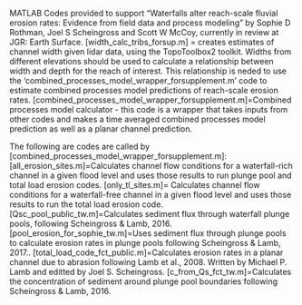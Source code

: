 MATLAB Codes provided to support “Waterfalls alter reach-scale fluvial erosion rates: Evidence from field data and process modeling” by Sophie D Rothman, Joel S Scheingross and Scott W McCoy, currently in review at JGR: Earth Surface.
[width_calc_tribs_forsup.m] = creates estimates of channel width given lidar data, using the TopoToolbox2 toolkit. Widths from different elevations should be used to calculate a relationship between width and depth for the reach of interest. This relationship is neded to use the ‘combined_processes_model_wrapper_forsupplement.m’ code to estimate combined processes model predictions of reach-scale erosion rates. 
[combined_processes_model_wrapper_forsupplement.m]=Combined processes model calculator - this code is a wrapper that takes inputs from other codes and makes a time averaged combined processes model prediction as well as a planar channel prediction.

The following are codes are called by [combined_processes_model_wrapper_forsupplement.m]:
[all_erosion_sites.m]=Calculates channel flow conditions for a waterfall-rich channel in a given flood level and uses those results to run  plunge pool and total load erosion codes. 
[only_tl_sites.m]= Calculates channel flow conditions for a waterfall-free channel in a given flood level and uses those results to run the  total load erosion code.
[Qsc_pool_public_tw.m]=Calculates sediment flux through waterfall plunge pools, following Scheingross & Lamb, 2016.
[pool_erosion_for_sophie_tw.m]=Uses sediment flux through plunge pools to calculate erosion rates in plunge pools following Scheingross & Lamb, 2017..
[total_load_code_fct_public.m]=Calculates erosion rates in a planar channel due to abrasion following Lamb et al., 2008. Written by Michael P. Lamb and editted by Joel S. Scheingross. 
[c_from_Qs_fct_tw.m]=Calculates the concentration of sediment around plunge pool boundaries following Scheingross & Lamb, 2016.

